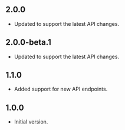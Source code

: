 ## 2.0.0

- Updated to support the latest API changes.

## 2.0.0-beta.1

- Updated to support the latest API changes.

## 1.1.0

- Added support for new API endpoints.

## 1.0.0

- Initial version.
